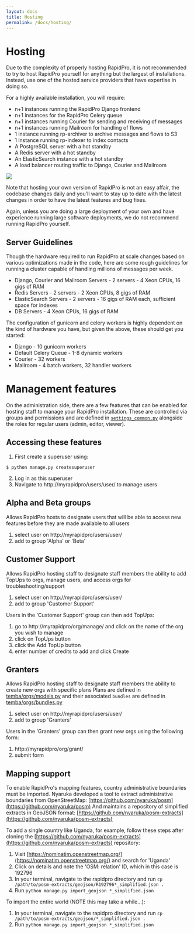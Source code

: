 ```yaml
---
layout: docs
title: Hosting
permalink: /docs/hosting/
---
```


# Hosting

Due to the complexity of properly hosting RapidPro, it is not recommended to try
to host RapidPro yourself for anything but the largest of installations. Instead, use
one of the hosted service providers that have expertise in doing so.

For a highly available installation, you will require:

 * n+1 instances running the RapidPro Django frontend
 * n+1 instances for the RapidPro Celery queue
 * n+1 instances running Courier for sending and receiving of messages
 * n+1 instances running Mailroom for handling of flows
 * 1 instance running rp-archiver to archive messages and flows to S3
 * 1 instance running rp-indexer to index contacts
 * A PostgreSQL server with a hot standby
 * A Redis server with a hot standby
 * An ElasticSearch instance with a hot standby
 * A load balancer routing traffic to Django, Courier and Mailroom

<img src="{{site.baseurl}}/images/hosting.png" widht="100%">

<div class="note">
<p>Note that hosting your own version of RapidPro is not an easy affair, the codebase
changes daily and you'll want to stay up to date with the latest
changes in order to have the latest features and bug fixes.</p>

<p>Again, unless you are doing a large deployment of your own and have experience
running large software deployments, we do not recommend running RapidPro
yourself.</p>
</div>

## Server Guidelines

Though the hardware required to run RapidPro at scale changes based on various
optimizations made in the code, here are some rough guidelines for running a cluster
capable of handling millions of messages per week.

 * Django, Courier and Mailroom Servers - 2 servers - 4 Xeon CPUs, 16 gigs of RAM
 * Redis Servers - 2 servers - 2 Xeon CPUs, 8 gigs of RAM
 * ElasticSearch Servers - 2 servers - 16 gigs of RAM each, sufficient space for indexes
 * DB Servers - 4 Xeon CPUs, 16 gigs of RAM

The configuration of gunicorn and celery workers is highly dependent on the kind
of hardware you have, but given the above, these should get you started:

 * Django - 10 gunicorn workers
 * Default Celery Queue - 1-8 dynamic workers
 * Courier - 32 workers
 * Mailroom - 4 batch workers, 32 handler workers

# Management features

On the administration side, there are a few features that can be enabled for hosting staff to manage your RapidPro installation.
These are controlled via groups and permissions and are defined in [`settings_common.py`](https://github.com/rapidpro/rapidpro/blob/master/temba/settings_common.py#L480) alongside the roles for regular users (admin, editor, viewer).

## Accessing these features

1. First create a superuser using:
```
$ python manage.py createsuperuser
```

2. Log in as this superuser
3. Navigate to http://myrapidpro/users/user/ to manage users


## Alpha and Beta groups

Allows RapidPro hosts to designate users that will be able to access new features before they are made available to all users

1. select user on http://myrapidpro/users/user/
2. add to group 'Alpha' or 'Beta'

## Customer Support

Allows RapidPro hosting staff to designate staff members the ability to add TopUps to orgs, manage users, and access orgs for troubleshooting/support

1. select user on http://myrapidpro/users/user/
2. add to group 'Customer Support'

Users in the 'Customer Support' group can then add TopUps:

1. go to http://myrapidpro/org/manage/ and click on the name of the org you wish to manage
2. click on TopUps button
3. click the Add TopUp button
4. enter number of credits to add and click Create


## Granters

Allows RapidPro hosting staff to designate staff members the ability to create new orgs with specific plans
Plans are defined in [temba/orgs/models.py](https://github.com/rapidpro/rapidpro/blob/master/temba/orgs/models.py#L50) and their associated `bundles` are defined in [temba/orgs/bundles.py](https://github.com/rapidpro/rapidpro/blob/master/temba/orgs/bundles.py)

1. select user on http://myrapidpro/users/user/
2. add to group 'Granters'

Users in the 'Granters' group can then grant new orgs using the following form:

1. http://myrapidpro/org/grant/
2. submit form


## Mapping support

To enable RapidPro's mapping features, country administrative boundaries must be imported.
Nyaruka developed a tool to extract administrative boundaries from OpenStreetMap: [https://github.com/nyaruka/posm](https://github.com/nyaruka/posm)
And maintains a repository of simplified extracts in GeoJSON format: [https://github.com/nyaruka/posm-extracts](https://github.com/nyaruka/posm-extracts)

To add a single country like Uganda, for example, follow these steps after cloning the [https://github.com/nyaruka/posm-extracts](https://github.com/nyaruka/posm-extracts) repository:

1. Visit [https://nominatim.openstreetmap.org/](https://nominatim.openstreetmap.org/) and search for 'Uganda'
2. Click on details and note the 'OSM: relation' ID, which in this case is 192796
3. In your terminal, navigate to the rapidpro directory and run `cp /path/to/posm-extracts/geojson/R192796*_simplified.json .`
4. Run `python manage.py import_geojson *_simplified.json`

To import the entire world (NOTE this may take a while...):

1. In your terminal, navigate to the rapidpro directory and run `cp /path/to/posm-extracts/geojson/*_simplified.json .`
2. Run `python manage.py import_geojson *_simplified.json`
